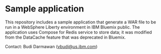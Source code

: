 # Sample application 

This repository includes a sample application that generate a WAR file to be run in a WebSphere Liberty environment in IBM Bluemix public. The application uses Compose for Redis service to store data; it was modified from the DataCache feature that was deprecated in Bluemix.

Contact: Budi Darmawan (vbudi@us.ibm.com)
